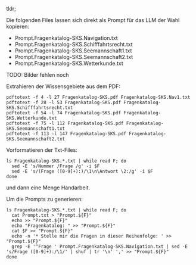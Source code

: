 tldr;

Die folgenden Files lassen sich direkt als Prompt für das LLM der Wahl kopieren:

* Prompt.Fragenkatalog-SKS.Navigation.txt
* Prompt.Fragenkatalog-SKS.Schifffahrtsrecht.txt
* Prompt.Fragenkatalog-SKS.Seemannschaft1.txt
* Prompt.Fragenkatalog-SKS.Seemannschaft2.txt
* Prompt.Fragenkatalog-SKS.Wetterkunde.txt

TODO: Bilder fehlen noch


Extrahieren der Wissensgebiete aus dem PDF:
```
pdftotext -f 4 -l 27 Fragenkatalog-SKS.pdf Fragenkatalog-SKS.Nav1.txt
pdftotext -f 28 -l 53 Fragenkatalog-SKS.pdf Fragenkatalog-SKS.Schifffahrtsrecht.txt
pdftotext -f 54 -l 74 Fragenkatalog-SKS.pdf Fragenkatalog-SKS.Wetterkunde.txt
pdftotext -f 75 -l 112 Fragenkatalog-SKS.pdf Fragenkatalog-SKS.Seemannschaft1.txt
pdftotext -f 113 -l 147 Fragenkatalog-SKS.pdf Fragenkatalog-SKS.Seemannschaft2.txt
```

Vorformatieren der Txt-Files:
```
ls Fragenkatalog-SKS.*.txt | while read F; do
  sed -E 's/Nummer /Frage /g' -i $F
  sed -E 's/(Frage ([0-9]+):)/\1\n\Antwort \2:/g' -i $F
done
```
und dann eine Menge Handarbeit.

Um die Prompts zu generieren:
```
ls Fragenkatalog-SKS.*.txt | while read F; do
  cat Prompt.txt > "Prompt.${F}"
  echo >> "Prompt.${F}"
  echo "Fragenkatalog: " >> "Prompt.${F}"
  cat $F >> "Prompt.${F}"
  echo -n '* Stelle mir die Fragen in dieser Reihenfolge: ' >> "Prompt.${F}"
  grep -E '^Frage ' Prompt.Fragenkatalog-SKS.Navigation.txt | sed -E 's/Frage ([0-9]+):/\1/' | shuf | tr '\n' ',' >> "Prompt.${F}"
done
```

